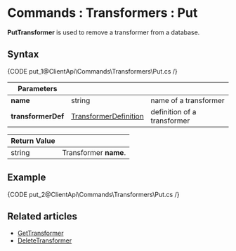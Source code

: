 # Commands : Transformers : Put

**PutTransformer** is used to remove a transformer from a database.

## Syntax

{CODE put_1@ClientApi\Commands\Transformers\Put.cs /}

| Parameters | | |
| ------------- | ------------- | ----- |
| **name** | string | name of a transformer |
| **transformerDef** | [TransformerDefinition](../../../glossary/transformer-definition) | definition of a transformer |

| Return Value | |
| ------------- | ----- |
| string | Transformer **name**. |

## Example

{CODE put_2@ClientApi\Commands\Transformers\Put.cs /}

## Related articles

- [GetTransformer](../../../client-api/commands/transformers/get)  
- [DeleteTransformer](../../../client-api/commands/transformers/delete)  